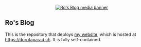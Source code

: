<p align="center">
  <a href="https://dorotaparad.ch" alt="Ro's Blog"><img src="https://dorotaparad.ch/img/media-banner.png" alt="Ro's Blog media banner"></a>
</p>

## Ro's Blog

This is the repository that deploys [my website](https://dorotaparad.ch), which is hosted at https://dorotaparad.ch. It is fully self-contained.